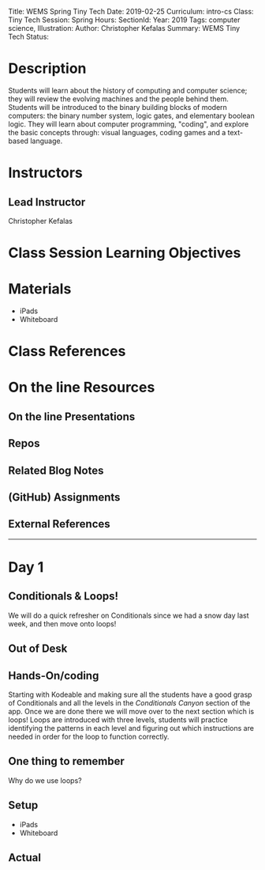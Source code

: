Title: WEMS Spring Tiny Tech
Date: 2019-02-25
Curriculum: intro-cs
Class: Tiny Tech
Session: Spring
Hours:
SectionId:
Year: 2019
Tags: computer science,
Illustration:
Author: Christopher Kefalas
Summary: WEMS Tiny Tech
Status:

# Description

Students will learn about the history of computing and computer science; they will review the evolving machines and the people behind them. Students will be introduced to the binary building blocks of modern computers: the binary number system, logic gates, and elementary boolean logic. They will learn about computer programming, "coding", and explore the basic concepts through: visual languages, coding games and a text-based language.

# Instructors

## Lead Instructor

Christopher Kefalas

# Class Session Learning Objectives

# Materials

- iPads
- Whiteboard

# Class References

# On the line Resources

## On the line Presentations

## Repos

## Related Blog Notes

## (GitHub) Assignments

## External References

---

# Day 1

## Conditionals & Loops!

We will do a quick refresher on Conditionals since we had a snow day last week, and then move onto loops!

## Out of Desk

## Hands-On/coding

Starting with Kodeable and making sure all the students have a good grasp of Conditionals and all the levels in the _Conditionals Canyon_ section of the app. Once we are done there we will move over to the next section which is loops! Loops are introduced with three levels, students will practice identifying the patterns in each level and figuring out which instructions are needed in order for the loop to function correctly.

## One thing to remember

Why do we use loops?

## Setup

- iPads
- Whiteboard

## Actual
